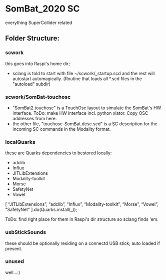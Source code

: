 # SomBat_2020 SC
 
 everything SuperCollider related



## Folder Structure:

### scwork
this goes into Raspi's home dir; 

- sclang is told to start with file ~/scwork/_startup.scd and the rest will autostart automagically. (Routine that loads all *.scd files in the "autoload" subdir)

### scwork/SomBat-touchosc

- "SomBat2.touchosc" is a TouchOsc layout to simulate the SomBat's HW interface. 
ToDo: make HW interface incl. python xlator. Copy OSC addresses from here. 
- the other file, "touchosc-SomBat.desc.scd" is a SC description for the incoming SC commands in the Modality format. 

### localQuarks
these are [Quarks](https://doc.sccode.org/Guides/UsingQuarks.html) dependencies to bestored locally: 

- adclib
- Influx
- JITLibExtensions
- Modality-toolkit
- Morse 
- SafetyNet
- Vowel

[ “JITLibExtensions”, “adclib”, “Influx”, “Modality-toolkit”, “Morse”, “Vowel”, "SafetyNet" ].do(Quarks.install(_));



ToDo: find right place for them in Raspi's dir structure so sclang finds 'em.

### usbStickSounds
these should be optionally residing on a connectd USB stick; auto loaded if present. 


### unused
well...:)